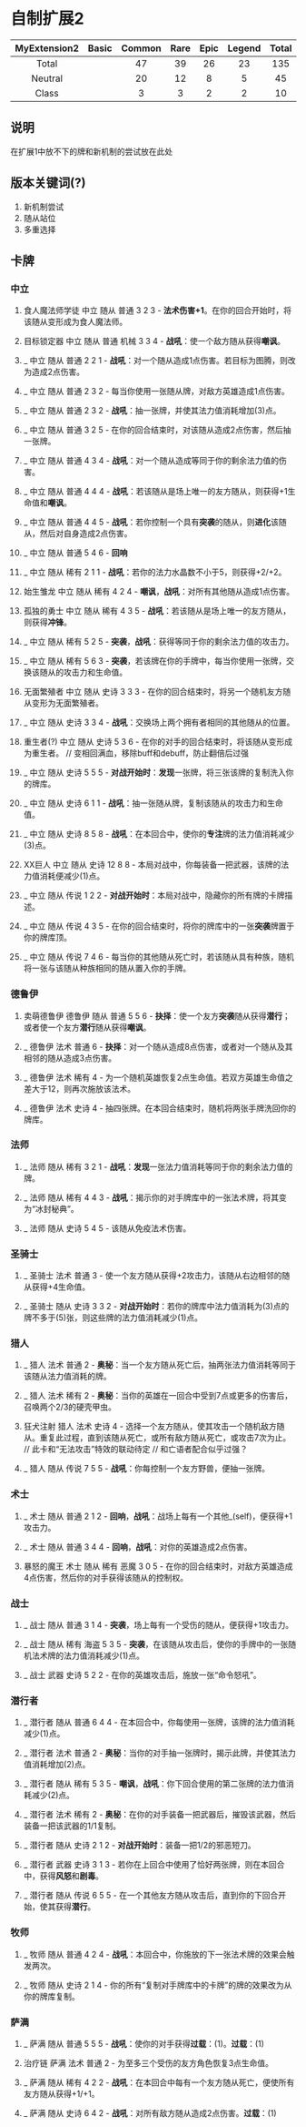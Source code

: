 # 自制扩展2

|MyExtension2|Basic  |Common |Rare   |Epic   |Legend |Total  |
|:----------:|:-----:|:-----:|:-----:|:-----:|:-----:|:-----:|
|Total       |       |47     |39     |26     |23     |135    |
|Neutral     |       |20     |12     |8      |5      |45     |
|Class       |       |3      |3      |2      |2      |10     |

## 说明

在扩展1中放不下的牌和新机制的尝试放在此处

## 版本关键词(?)

1. 新机制尝试
2. 随从站位
3. 多重选择

## 卡牌

### 中立

1. 食人魔法师学徒 中立 随从 普通 3 2 3 - **法术伤害+1**。在你的回合开始时，将该随从变形成为食人魔法师。
1. 目标锁定器 中立 随从 普通 机械 3 3 4 - **战吼**：使一个敌方随从获得**嘲讽**。
1. _ 中立 随从 普通 2 2 1 - **战吼**：对一个随从造成1点伤害。若目标为图腾，则改为造成2点伤害。
1. _ 中立 随从 普通 2 3 2 - 每当你使用一张随从牌，对敌方英雄造成1点伤害。
1. _ 中立 随从 普通 2 3 2 - **战吼**：抽一张牌，并使其法力值消耗增加(3)点。
1. _ 中立 随从 普通 3 2 5 - 在你的回合结束时，对该随从造成2点伤害，然后抽一张牌。
1. _ 中立 随从 普通 4 3 4 - **战吼**：对一个随从造成等同于你的剩余法力值的伤害。
1. _ 中立 随从 普通 4 4 4 - **战吼**：若该随从是场上唯一的友方随从，则获得+1生命值和**嘲讽**。
1. _ 中立 随从 普通 4 4 5 - **战吼**：若你控制一个具有**突袭**的随从，则**进化**该随从，然后对自身造成2点伤害。
1. _ 中立 随从 普通 5 4 6 - **回响**

1. _ 中立 随从 稀有 2 1 1 - **战吼**：若你的法力水晶数不小于5，则获得+2/+2。
1. 始生雏龙 中立 随从 稀有 4 2 4 - **嘲讽**，**战吼**：对所有其他随从造成1点伤害。
1. 孤独的勇士 中立 随从 稀有 4 3 5 - **战吼**：若该随从是场上唯一的友方随从，则获得**冲锋**。
1. _ 中立 随从 稀有 5 2 5 - **突袭**，**战吼**：获得等同于你的剩余法力值的攻击力。
1. _ 中立 随从 稀有 5 6 3 - **突袭**，若该牌在你的手牌中，每当你使用一张牌，交换该随从的攻击力和生命值。

1. 无面繁殖者 中立 随从 史诗 3 3 3 - 在你的回合结束时，将另一个随机友方随从变形为无面繁殖者。
1. _ 中立 随从 史诗 3 3 4 - **战吼**：交换场上两个拥有者相同的其他随从的位置。
1. 重生者(?) 中立 随从 史诗 5 3 6 - 在你的对手的回合结束时，将该随从变形成为重生者。
// 变相回满血，移除buff和debuff，防止翻倍后过强
1. _ 中立 随从 史诗 5 5 5 - **对战开始时**：**发现**一张牌，将三张该牌的复制洗入你的牌库。
1. _ 中立 随从 史诗 6 1 1 - **战吼**：抽一张随从牌，复制该随从的攻击力和生命值。
1. _ 中立 随从 史诗 8 5 8 - **战吼**：在本回合中，使你的**专注**牌的法力值消耗减少(3)点。
1. XX巨人 中立 随从 史诗 12 8 8 - 本局对战中，你每装备一把武器，该牌的法力值消耗便减少(1)点。

1. _ 中立 随从 传说 1 2 2 - **对战开始时**：本局对战中，隐藏你的所有牌的卡牌描述。
1. _ 中立 随从 传说 4 3 5 - 在你的回合结束时，将你的牌库中的一张**突袭**牌置于你的牌库顶。
1. _ 中立 随从 传说 7 4 6 - 每当你的其他随从死亡时，若该随从具有种族，随机将一张与该随从种族相同的随从置入你的手牌。

### 德鲁伊

1. 卖萌德鲁伊 德鲁伊 随从 普通 5 5 6 - **抉择**：使一个友方**突袭**随从获得**潜行**；或者使一个友方**潜行**随从获得**嘲讽**。
1. _ 德鲁伊 法术 普通 6 - **抉择**：对一个随从造成8点伤害，或者对一个随从及其相邻的随从造成3点伤害。

1. _ 德鲁伊 法术 稀有 4 - 为一个随机英雄恢复2点生命值。若双方英雄生命值之差大于12，则再次施放该法术。

1. _ 德鲁伊 法术 史诗 4 - 抽四张牌。在本回合结束时，随机将两张手牌洗回你的牌库。

### 法师

1. _ 法师 随从 稀有 3 2 1 - **战吼**：**发现**一张法力值消耗等同于你的剩余法力值的牌。
1. _ 法师 随从 稀有 4 4 3 - **战吼**：揭示你的对手牌库中的一张法术牌，将其变为“冰封秘典”。

1. _ 法师 随从 史诗 5 4 5 - 该随从免疫法术伤害。

### 圣骑士

1. _ 圣骑士 法术 普通 3 - 使一个友方随从获得+2攻击力，该随从右边相邻的随从获得+4生命值。

1. _ 圣骑士 随从 史诗 3 3 2 - **对战开始时**：若你的牌库中法力值消耗为(3)点的牌不多于(5)张，则这些牌的法力值消耗减少(1)点。

### 猎人

1. _ 猎人 法术 普通 2 - **奥秘**：当一个友方随从死亡后，抽两张法力值消耗等同于该随从法力值消耗的牌。

1. _ 猎人 法术 稀有 2 - **奥秘**：当你的英雄在一回合中受到7点或更多的伤害后，召唤两个2/3的硬壳甲虫。

1. 狂犬注射 猎人 法术 史诗 4 - 选择一个友方随从，使其攻击一个随机敌方随从。重复此过程，直到该随从死亡，或所有敌方随从死亡，或攻击7次为止。
// 此卡和“无法攻击”特效的联动待定
// 和亡语者配合似乎过强？

1. _ 猎人 随从 传说 7 5 5 - **战吼**：你每控制一个友方野兽，便抽一张牌。

### 术士

1. _ 术士 随从 普通 2 1 2 - **回响**，**战吼**：战场上每有一个其他_(self)，便获得+1攻击力。
1. _ 术士 随从 普通 3 4 4 - **回响**，**战吼**：对你的英雄造成2点伤害。

1. 暴怒的魔王 术士 随从 稀有 恶魔 3 0 5 - 在你的回合结束时，对敌方英雄造成4点伤害，然后你的对手获得该随从的控制权。

### 战士

1. _ 战士 随从 普通 3 1 4 - **突袭**，场上每有一个受伤的随从，便获得+1攻击力。

1. _ 战士 随从 稀有 海盗 5 3 5 - **突袭**，在该随从攻击后，使你的手牌中的一张随机法术牌的法力值消耗减少(1)点。

1. _ 战士 武器 史诗 5 2 2 - 在你的英雄攻击后，施放一张“命令怒吼”。

### 潜行者

1. _ 潜行者 随从 普通 6 4 4 - 在本回合中，你每使用一张牌，该牌的法力值消耗减少(1)点。
1. _ 潜行者 法术 普通 2 - **奥秘**：当你的对手抽一张牌时，揭示此牌，并使其法力值消耗增加(2)点。

1. _ 潜行者 随从 稀有 5 3 5 - **嘲讽**，**战吼**：你下回合使用的第二张牌的法力值消耗减少(2)点。
1. _ 潜行者 法术 稀有 2 - **奥秘**：在你的对手装备一把武器后，摧毁该武器，然后装备一把该武器的1/1复制。

1. _ 潜行者 随从 史诗 2 1 2 - **对战开始时**：装备一把1/2的邪恶短刀。
1. _ 潜行者 武器 史诗 3 1 3 - 若你在上回合中使用了恰好两张牌，则在本回合中，获得**风怒**和**剧毒**。

1. _ 潜行者 随从 传说 6 5 5 - 在一个其他友方随从攻击后，直到你的下回合开始，使其获得**潜行**。

### 牧师

1. _ 牧师 随从 普通 4 2 4 - **战吼**：本回合中，你施放的下一张法术牌的效果会触发两次。

1. _ 牧师 随从 史诗 2 1 4 - 你的所有“复制对手牌库中的卡牌”的牌的效果改为从你的牌库复制。

### 萨满

1. _ 萨满 随从 普通 5 5 5 - **战吼**：使你的对手获得**过载**：(1)。**过载**：(1)
1. 治疗链 萨满 法术 普通 2 - 为至多三个受伤的友方角色恢复3点生命值。

1. _ 萨满 随从 稀有 4 2 2 - **战吼**：在本回合中每有一个友方随从死亡，便使所有友方随从获得+1/+1。

1. _ 萨满 随从 史诗 6 4 2 - **战吼**：对所有敌方随从造成2点伤害。**过载**：(1)
